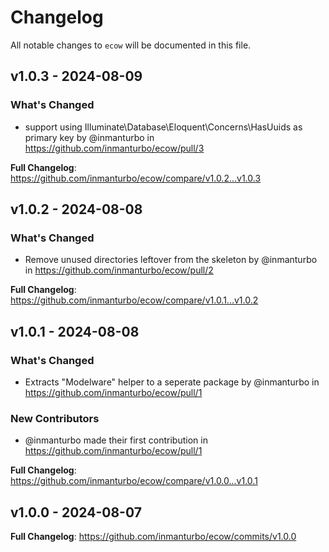 # Changelog

All notable changes to `ecow` will be documented in this file.

## v1.0.3 - 2024-08-09

### What's Changed

* support using Illuminate\Database\Eloquent\Concerns\HasUuids as primary key by @inmanturbo in https://github.com/inmanturbo/ecow/pull/3

**Full Changelog**: https://github.com/inmanturbo/ecow/compare/v1.0.2...v1.0.3

## v1.0.2 - 2024-08-08

### What's Changed

* Remove unused directories leftover from the skeleton by @inmanturbo in https://github.com/inmanturbo/ecow/pull/2

**Full Changelog**: https://github.com/inmanturbo/ecow/compare/v1.0.1...v1.0.2

## v1.0.1 - 2024-08-08

### What's Changed

* Extracts "Modelware" helper to a seperate package by @inmanturbo in https://github.com/inmanturbo/ecow/pull/1

### New Contributors

* @inmanturbo made their first contribution in https://github.com/inmanturbo/ecow/pull/1

**Full Changelog**: https://github.com/inmanturbo/ecow/compare/v1.0.0...v1.0.1

## v1.0.0 - 2024-08-07

**Full Changelog**: https://github.com/inmanturbo/ecow/commits/v1.0.0
